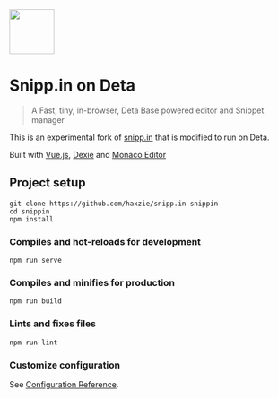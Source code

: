 <img src="https://raw.githubusercontent.com/haxzie/snipp.in/master/public/logo.png" width="80px" height="80px"/>

# Snipp.in on Deta
> A Fast, tiny, in-browser, Deta Base powered editor and Snippet manager

This is an experimental fork of [snipp.in](https://github.com/haxzie/snipp.in) that is modified to run on Deta.

Built with [Vue.js](https://vuejs.org), [Dexie](https://dexie.org) and [Monaco Editor](https://microsoft.github.io/monaco-editor/)  

## Project setup
```
git clone https://github.com/haxzie/snipp.in snippin
cd snippin
npm install
```

### Compiles and hot-reloads for development
```
npm run serve
```

### Compiles and minifies for production
```
npm run build
```

### Lints and fixes files
```
npm run lint
```

### Customize configuration
See [Configuration Reference](https://cli.vuejs.org/config/).
